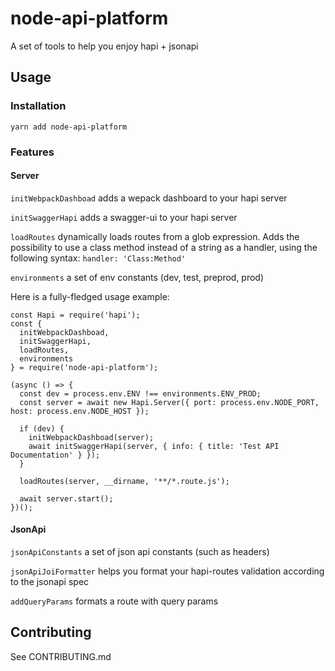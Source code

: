 # node-api-platform
A set of tools to help you enjoy hapi + jsonapi

## Usage

### Installation
```
yarn add node-api-platform
```

### Features

#### Server

`initWebpackDashboad` adds a wepack dashboard to your hapi server

`initSwaggerHapi` adds a swagger-ui to your hapi server

`loadRoutes` dynamically loads routes from a glob expression. 
Adds the possibility to use a class method instead of a string as a handler, using the following syntax: `handler: 'Class:Method'`

`environments` a set of env constants (dev, test, preprod, prod)

Here is a fully-fledged usage example:

```
const Hapi = require('hapi');
const {
  initWebpackDashboad,
  initSwaggerHapi,
  loadRoutes,
  environments
} = require('node-api-platform');

(async () => {
  const dev = process.env.ENV !== environments.ENV_PROD;
  const server = await new Hapi.Server({ port: process.env.NODE_PORT, host: process.env.NODE_HOST });

  if (dev) {
    initWebpackDashboad(server);
    await initSwaggerHapi(server, { info: { title: 'Test API Documentation' } });
  }

  loadRoutes(server, __dirname, '**/*.route.js');

  await server.start();
})();

```

#### JsonApi
`jsonApiConstants` a set of json api constants (such as headers)

`jsonApiJoiFormatter` helps you format your hapi-routes validation according to the jsonapi spec

`addQueryParams` formats a route with query params


## Contributing

See CONTRIBUTING.md